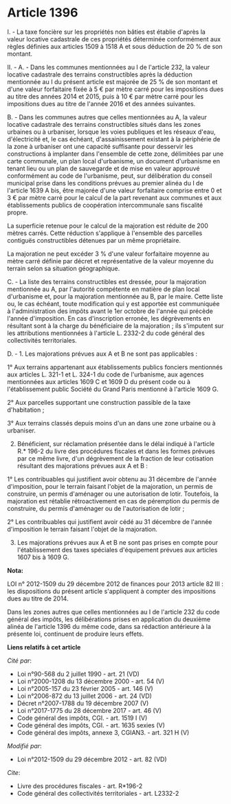 # Article 1396

I. - La taxe foncière sur les propriétés non bâties est établie d'après la valeur locative cadastrale de ces propriétés
déterminée conformément aux règles définies aux articles 1509 à 1518 A et sous déduction de 20 % de son montant.

II. - A. - Dans les communes mentionnées au I de l'article 232, la valeur locative cadastrale des terrains constructibles
après la déduction mentionnée au I du présent article est majorée de 25 % de son montant et d'une valeur forfaitaire fixée à
5 € par mètre carré pour les impositions dues au titre des années 2014 et 2015, puis à 10 € par mètre carré pour les
impositions dues au titre de l'année 2016 et des années suivantes.

B. - Dans les communes autres que celles mentionnées au A, la valeur locative cadastrale des terrains constructibles situés
dans les zones urbaines ou à urbaniser, lorsque les voies publiques et les réseaux d'eau, d'électricité et, le cas échéant,
d'assainissement existant à la périphérie de la zone à urbaniser ont une capacité suffisante pour desservir les constructions
à implanter dans l'ensemble de cette zone, délimitées par une carte communale, un plan local d'urbanisme, un document
d'urbanisme en tenant lieu ou un plan de sauvegarde et de mise en valeur approuvé conformément au code de l'urbanisme, peut,
sur délibération du conseil municipal prise dans les conditions prévues au premier alinéa du I de l'article 1639 A bis, être
majorée d'une valeur forfaitaire comprise entre 0 et 3 € par mètre carré pour le calcul de la part revenant aux communes et
aux établissements publics de coopération intercommunale sans fiscalité propre.

La superficie retenue pour le calcul de la majoration est réduite de 200 mètres carrés. Cette réduction s'applique à
l'ensemble des parcelles contiguës constructibles détenues par un même propriétaire.

La majoration ne peut excéder 3 % d'une valeur forfaitaire moyenne au mètre carré définie par décret et représentative de la
valeur moyenne du terrain selon sa situation géographique.

C. - La liste des terrains constructibles est dressée, pour la majoration mentionnée au A, par l'autorité compétente en
matière de plan local d'urbanisme et, pour la majoration mentionnée au B, par le maire. Cette liste ou, le cas échéant, toute
modification qui y est apportée est communiquée à l'administration des impôts avant le 1er octobre de l'année qui précède
l'année d'imposition. En cas d'inscription erronée, les dégrèvements en résultant sont à la charge du bénéficiaire de la
majoration ; ils s'imputent sur les attributions mentionnées à l'article L. 2332-2 du code général des collectivités
territoriales.

D. - 1. Les majorations prévues aux A et B ne sont pas applicables :

1° Aux terrains appartenant aux établissements publics fonciers mentionnés aux articles L. 321-1 et L. 324-1 du code de
l'urbanisme, aux agences mentionnées aux articles 1609 C et 1609 D du présent code ou à l'établissement public Société du
Grand Paris mentionné à l'article 1609 G.

2° Aux parcelles supportant une construction passible de la taxe d'habitation ;

3° Aux terrains classés depuis moins d'un an dans une zone urbaine ou à urbaniser.

2. Bénéficient, sur réclamation présentée dans le délai indiqué à l'article R.* 196-2 du livre des procédures fiscales et
dans les formes prévues par ce même livre, d'un dégrèvement de la fraction de leur cotisation résultant des majorations
prévues aux A et B :

1° Les contribuables qui justifient avoir obtenu au 31 décembre de l'année d'imposition, pour le terrain faisant l'objet de
la majoration, un permis de construire, un permis d'aménager ou une autorisation de lotir. Toutefois, la majoration est
rétablie rétroactivement en cas de péremption du permis de construire, du permis d'aménager ou de l'autorisation de lotir ;

2° Les contribuables qui justifient avoir cédé au 31 décembre de l'année d'imposition le terrain faisant l'objet de la
majoration.

3. Les majorations prévues aux A et B ne sont pas prises en compte pour l'établissement des taxes spéciales d'équipement
prévues aux articles 1607 bis à 1609 G.

**Nota:**

LOI n° 2012-1509 du 29 décembre 2012 de finances pour 2013 article 82 III : les dispositions du présent article s'appliquent
à compter des impositions dues au titre de 2014.

Dans les zones autres que celles mentionnées au I de l'article 232 du code général des impôts, les délibérations prises en
application du deuxième alinéa de l'article 1396 du même code, dans sa rédaction antérieure à la présente loi, continuent de
produire leurs effets.

**Liens relatifs à cet article**

_Cité par_:

  - Loi n°90-568 du 2 juillet 1990 - art. 21 (VD)
  - Loi n°2000-1208 du 13 décembre 2000 - art. 54 (V)
  - Loi n°2005-157 du 23 février 2005 - art. 146 (V)
  - Loi n°2006-872 du 13 juillet 2006 - art. 24 (VD)
  - Décret n°2007-1788 du 19 décembre 2007 (V)
  - Loi n°2017-1775 du 28 décembre 2017 - art. 46 (V)
  - Code général des impôts, CGI. - art. 1519 I (V)
  - Code général des impôts, CGI. - art. 1635 sexies (V)
  - Code général des impôts, annexe 3, CGIAN3. - art. 321 H (V)

_Modifié par_:

  - Loi n°2012-1509 du 29 décembre 2012 - art. 82 (VD)

_Cite_:

  - Livre des procédures fiscales - art. R*196-2
  - Code général des collectivités territoriales - art. L2332-2
